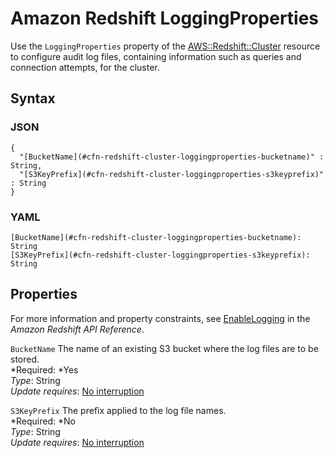 # Amazon Redshift LoggingProperties<a name="aws-properties-redshift-cluster-loggingproperties"></a>

Use the `LoggingProperties` property of the [AWS::Redshift::Cluster](aws-resource-redshift-cluster.md) resource to configure audit log files, containing information such as queries and connection attempts, for the cluster\. 

## Syntax<a name="aws-properties-redshift-cluster-loggingproperties-syntax"></a>

### JSON<a name="aws-properties-redshift-cluster-loggingproperties-syntax.json"></a>

```
{
  "[BucketName](#cfn-redshift-cluster-loggingproperties-bucketname)" : String,
  "[S3KeyPrefix](#cfn-redshift-cluster-loggingproperties-s3keyprefix)" : String
}
```

### YAML<a name="aws-properties-redshift-cluster-loggingproperties-syntax.yaml"></a>

```
[BucketName](#cfn-redshift-cluster-loggingproperties-bucketname): String
[S3KeyPrefix](#cfn-redshift-cluster-loggingproperties-s3keyprefix): String
```

## Properties<a name="aws-properties-redshift-cluster-loggingproperties-properties"></a>

For more information and property constraints, see [EnableLogging](http://docs.aws.amazon.com/redshift/latest/APIReference/API_EnableLogging.html) in the *Amazon Redshift API Reference*\.

`BucketName`  <a name="cfn-redshift-cluster-loggingproperties-bucketname"></a>
The name of an existing S3 bucket where the log files are to be stored\.  
*Required: *Yes  
*Type*: String  
*Update requires*: [No interruption](using-cfn-updating-stacks-update-behaviors.md#update-no-interrupt)

`S3KeyPrefix`  <a name="cfn-redshift-cluster-loggingproperties-s3keyprefix"></a>
The prefix applied to the log file names\.  
*Required: *No  
*Type*: String  
*Update requires*: [No interruption](using-cfn-updating-stacks-update-behaviors.md#update-no-interrupt)
